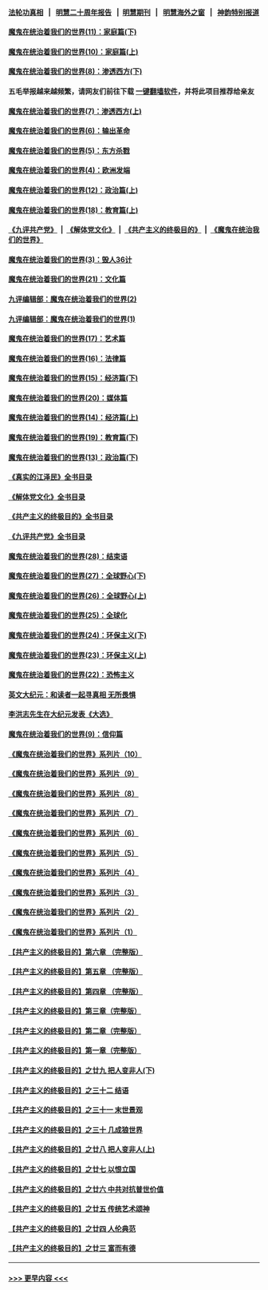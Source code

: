 #### [法轮功真相](https://github.com/gfw-breaker/truth/blob/master/README.md?t=0) &nbsp;&nbsp;|&nbsp;&nbsp; [明慧二十周年报告](https://github.com/gfw-breaker/mh-reports/blob/master/README.md?t=0) &nbsp;&nbsp;|&nbsp;&nbsp;[明慧期刊](https://github.com/gfw-breaker/mh-qikan) &nbsp;&nbsp;|&nbsp;&nbsp; [明慧海外之窗](https://github.com/gfw-breaker/mh-news/blob/master/README.md?t=0) &nbsp;&nbsp;|&nbsp;&nbsp; [神韵特别报道](https://github.com/gfw-breaker/mh-news/blob/master/shenyun.md?t=0)
#### [魔鬼在统治着我们的世界(11)：家庭篇(下)](../pages/nsc422/n10440961.md?t=11201850) 
#### [魔鬼在统治着我们的世界(10)：家庭篇(上)](../pages/nsc422/n10435448.md?t=11201850) 
#### [魔鬼在统治着我们的世界(8)：渗透西方(下)](../pages/nsc422/n10429603.md?t=11201850) 
#### 五毛举报越来越频繁，请网友们前往下载 [一键翻墙软件](https://github.com/gfw-breaker/ssr-accounts)，并将此项目推荐给亲友
#### [魔鬼在统治着我们的世界(7)：渗透西方(上)](../pages/nsc422/n10426013.md?t=11201850) 
#### [魔鬼在统治着我们的世界(6)：输出革命](../pages/nsc422/n10421536.md?t=11201850) 
#### [魔鬼在统治着我们的世界(5)：东方杀戮](../pages/nsc422/n10417707.md?t=11201850) 
#### [魔鬼在统治着我们的世界(4)：欧洲发端](../pages/nsc422/n10414890.md?t=11201850) 
#### [魔鬼在统治着我们的世界(12)：政治篇(上)](../pages/nsc422/n10444576.md?t=11201850) 
#### [魔鬼在统治着我们的世界(18)：教育篇(上)](../pages/nsc422/n10526970.md?t=11201850) 
#### [《九评共产党》](https://github.com/begood0513/9ping.md/blob/master/README.md) &nbsp;|&nbsp; [《解体党文化》](../../../../jtdwh.md/blob/master/README.md)  &nbsp;|&nbsp; [《共产主义的终极目的》](../../../../gczydzjmd.md/blob/master/README.md) &nbsp;|&nbsp; [《魔鬼在统治我们的世界》](../../../../mgztzwmdsj.md/blob/master/README.md) 
#### [魔鬼在统治着我们的世界(3)：毁人36计](../pages/nsc422/n10411583.md?t=11201850) 
#### [魔鬼在统治着我们的世界(21)：文化篇](../pages/nsc422/n10597706.md?t=11201850) 
#### [九评编辑部：魔鬼在统治着我们的世界(2)](../pages/nsc422/n10410036.md?t=11201850) 
#### [九评编辑部：魔鬼在统治着我们的世界(1)](../pages/nsc422/n10406825.md?t=11201850) 
#### [魔鬼在统治着我们的世界(17)：艺术篇](../pages/nsc422/n10499093.md?t=11201850) 
#### [魔鬼在统治着我们的世界(16)：法律篇](../pages/nsc422/n10485969.md?t=11201850) 
#### [魔鬼在统治着我们的世界(15)：经济篇(下)](../pages/nsc422/n10469975.md?t=11201850) 
#### [魔鬼在统治着我们的世界(20)：媒体篇](../pages/nsc422/n10586579.md?t=11201850) 
#### [魔鬼在统治着我们的世界(14)：经济篇(上)](../pages/nsc422/n10457370.md?t=11201850) 
#### [魔鬼在统治着我们的世界(19)：教育篇(下)](../pages/nsc422/n10564808.md?t=11201850) 
#### [魔鬼在统治着我们的世界(13)：政治篇(下)](../pages/nsc422/n10448270.md?t=11201850) 
#### [《真实的江泽民》全书目录](../pages/nsc422/n13721399.md?t=11201850) 
#### [《解体党文化》全书目录](../pages/nsc422/n13721157.md?t=11201850) 
#### [《共产主义的终极目的》全书目录](../pages/nsc422/n13721048.md?t=11201850) 
#### [《九评共产党》全书目录](../pages/nsc422/n13708085.md?t=11201850) 
#### [魔鬼在统治着我们的世界(28)：结束语](../pages/nsc422/n10936246.md?t=11201850) 
#### [魔鬼在统治着我们的世界(27)：全球野心(下)](../pages/nsc422/n10928319.md?t=11201850) 
#### [魔鬼在统治着我们的世界(26)：全球野心(上)](../pages/nsc422/n10900318.md?t=11201850) 
#### [魔鬼在统治着我们的世界(25)：全球化](../pages/nsc422/n10788205.md?t=11201850) 
#### [魔鬼在统治着我们的世界(24)：环保主义(下)](../pages/nsc422/n10695307.md?t=11201850) 
#### [魔鬼在统治着我们的世界(23)：环保主义(上)](../pages/nsc422/n10688613.md?t=11201850) 
#### [魔鬼在统治着我们的世界(22)：恐怖主义](../pages/nsc422/n10614727.md?t=11201850) 
#### [英文大纪元：和读者一起寻真相 无所畏惧](../pages/nsc422/n12542027.md?t=11201850) 
#### [李洪志先生在大纪元发表《大选》](../pages/nsc422/n12534746.md?t=11201850) 
#### [魔鬼在统治着我们的世界(9)：信仰篇](../pages/nsc422/n10432159.md?t=11201850) 
#### [《魔鬼在统治着我们的世界》系列片（10）](../pages/nsc422/n12292670.md?t=11201850) 
#### [《魔鬼在统治着我们的世界》系列片（9）](../pages/nsc422/n12290859.md?t=11201850) 
#### [《魔鬼在统治着我们的世界》系列片（8）](../pages/nsc422/n12287445.md?t=11201850) 
#### [《魔鬼在统治着我们的世界》系列片（7）](../pages/nsc422/n12283425.md?t=11201850) 
#### [《魔鬼在统治着我们的世界》系列片（6）](../pages/nsc422/n12282314.md?t=11201850) 
#### [《魔鬼在统治着我们的世界》系列片（5）](../pages/nsc422/n12281419.md?t=11201850) 
#### [《魔鬼在统治着我们的世界》系列片（4）](../pages/nsc422/n12274024.md?t=11201850) 
#### [《魔鬼在统治着我们的世界》系列片（3）](../pages/nsc422/n12271322.md?t=11201850) 
#### [《魔鬼在统治着我们的世界》系列片（2）](../pages/nsc422/n12269049.md?t=11201850) 
#### [《魔鬼在统治着我们的世界》系列片（1）](../pages/nsc422/n12267575.md?t=11201850) 
#### [【共产主义的终极目的】第六章 （完整版）](../pages/nsc422/n11428913.md?t=11201850) 
#### [【共产主义的终极目的】第五章 （完整版）](../pages/nsc422/n11428912.md?t=11201850) 
#### [【共产主义的终极目的】第四章 （完整版）](../pages/nsc422/n11428907.md?t=11201850) 
#### [【共产主义的终极目的】第三章（完整版）](../pages/nsc422/n11428848.md?t=11201850) 
#### [【共产主义的终极目的】第二章（完整版）](../pages/nsc422/n11428831.md?t=11201850) 
#### [【共产主义的终极目的】第一章（完整版）](../pages/nsc422/n11417651.md?t=11201850) 
#### [【共产主义的终极目的】之廿九 把人变非人(下)](../pages/nsc422/n11344140.md?t=11201850) 
#### [【共产主义的终极目的】之三十二 结语](../pages/nsc422/n11360535.md?t=11201850) 
#### [【共产主义的终极目的】之三十一 末世景观](../pages/nsc422/n11351129.md?t=11201850) 
#### [【共产主义的终极目的】之三十 几成狼世界](../pages/nsc422/n11348280.md?t=11201850) 
#### [【共产主义的终极目的】之廿八 把人变非人(上)](../pages/nsc422/n11340492.md?t=11201850) 
#### [【共产主义的终极目的】之廿七 以恨立国](../pages/nsc422/n11336944.md?t=11201850) 
#### [【共产主义的终极目的】之廿六 中共对抗普世价值](../pages/nsc422/n11324785.md?t=11201850) 
#### [【共产主义的终极目的】之廿五 传统艺术颂神](../pages/nsc422/n11296396.md?t=11201850) 
#### [【共产主义的终极目的】之廿四 人伦典范](../pages/nsc422/n11296397.md?t=11201850) 
#### [【共产主义的终极目的】之廿三 富而有德](../pages/nsc422/n11283598.md?t=11201850) 

----
#### [ >>> 更早内容 <<< ](../indexes/nsc422-earlier.md)
